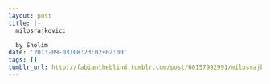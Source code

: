 ```yaml
---
layout: post
title: |-
  milosrajkovic:

  by Sholim
date: '2013-09-03T08:23:02+02:00'
tags: []
tumblr_url: http://fabiantheblind.tumblr.com/post/60157992991/milosrajkovic-by-sholim
---
```

